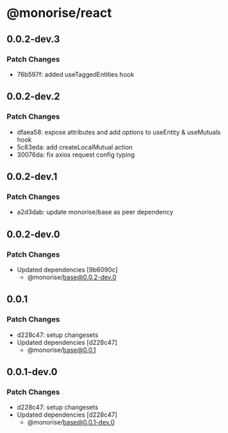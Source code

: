 # @monorise/react

## 0.0.2-dev.3

### Patch Changes

- 76b597f: added useTaggedEntities hook

## 0.0.2-dev.2

### Patch Changes

- dfaea58: expose attributes and add options to useEntity & useMutuals hook
- 5c83eda: add createLocalMutual action
- 30076da: fix axios request config typing

## 0.0.2-dev.1

### Patch Changes

- a2d3dab: update monorise/base as peer dependency

## 0.0.2-dev.0

### Patch Changes

- Updated dependencies [9b6090c]
  - @monorise/base@0.0.2-dev.0

## 0.0.1

### Patch Changes

- d228c47: setup changesets
- Updated dependencies [d228c47]
  - @monorise/base@0.0.1

## 0.0.1-dev.0

### Patch Changes

- d228c47: setup changesets
- Updated dependencies [d228c47]
  - @monorise/base@0.0.1-dev.0
